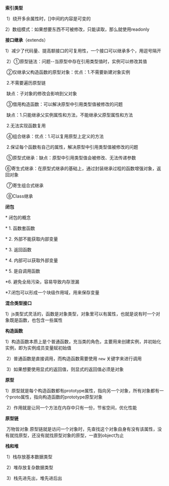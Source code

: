 **索引类型**

​	1）绕开多余属性时，[]中间的内容是可变的

​	2）数组模式：如果想要东西不可被修改，只能读取，那么就使用readonly



**接口继承**（extends）

​	1）减少了代码量、提高额接口的可复用性，一个接口可以继承多个，用逗号隔开

​	2）①原型链法：问题--当原型中存在引用类型值时，实例可以修改其值

​		②仅继承父构造函数的原型对象：优点：1.不需要新建对象实例

​																			2.不需要遍历原型链

​																缺点：子对象的修改会影响到父对象

​		③借用构造函数：可以解决原型中引用类型值被修改的问题

​							缺点：1.只能继承父实例属性和方法，不能继承父原型属性和方法

​										2.无法实现函数复用

​		④组合继承：优点：1.可以复用原型上定义的方法

​						2.保证每个函数有自己的属性，解决原型中引用类型值被修改的问题

​		⑤原型式继承：缺点：原型中引用类型值会被修改、无法传递参数

​		⑥寄生式继承：在原型式继承的基础上，通过封装继承过程的函数增强对象，返回对象

​		⑦寄生组合式继承

​		⑧Class继承



**闭包**

 \* 闭包的概念

 \* 1. 函数套函数

 \* 2. 外部不能获取内部变量

 \* 3. 返回函数

 \* 4. 内部可以获取外部变量

 \* 5. 是自调用函数

*6.  避免全局污染，容易导致内存泄漏

*7.闭包可以形成一个块级作用域，用来保存变量

**混合类型接口**

​	1）js类型式灵活的，函数是对象类型，对象里可以有属性，也就是说有时一个对象既是函数，也包含一些属性



**构造函数**

​	1）构造函数本质上是个普通函数，充当类的角色，主要用来创建实例，并初始化实例，即为实例成员变量赋初始值

​	2）普通函数是直接调用，而构造函数需要使用 `new` 关键字来进行调用

​	3）如果想要使用显式的返回值，则显式的返回值必须是对象



**原型**

​	1）原型就是每个构造函数都有prototype属性，指向另一个对象，所有对象都有一个proto属性，指向构造函数的prototype原型对象

​	2）作用就是让同一个方法在内存中只有一份，节省空间，优化性能



**原型链**

​	万物皆对象 原型链就是访问一个对象时，先查找这个对象自身有没有该属性，没有就找原型，还没有就找原型对象的原型，一直到object为止



**栈和堆**

​	1）栈存放基本数据类型

​	2）堆存放复杂数据类型

​	3）栈先进先出，堆先进后出
